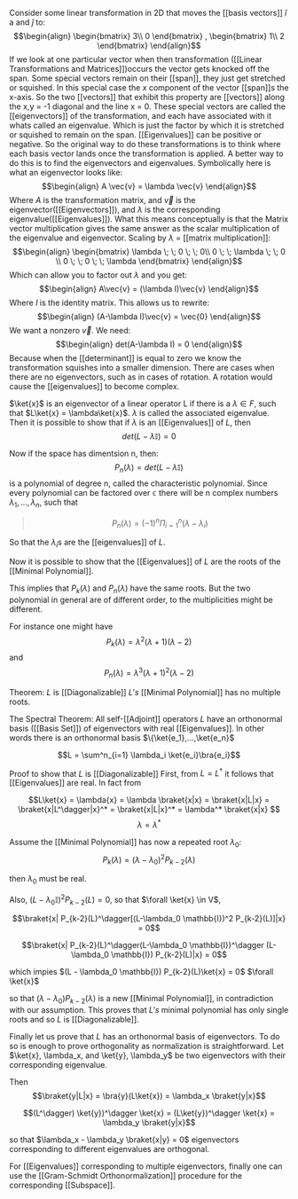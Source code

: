 Consider some linear transformation in 2D that moves the [[basis vectors]] $\hat{i}$ a and $\hat{j}$ to:
$$\begin{align}
    \begin{bmatrix}
        3\\
        0
    \end{bmatrix}
    ,
    \begin{bmatrix}
        1\\
        2
    \end{bmatrix}
\end{align}$$
If we look at one particular vector when then transformation ([[Linear Transformations and Matrices]])occurs the vector gets knocked off the span. Some special vectors remain on their [[span]], they just get stretched or squished. In this special case the $x$ component of the vector [[span]]s the x-axis. So the two [[vectors]] that exhibit this property are [[vectors]] along the x,y = -1 diagonal and the line x = 0. These special vectors are called the [[eigenvectors]] of the transformation, and each have associated with it whats called an eigenvalue. Which is just the factor by which it is stretched or squished to remain on the span. [[Eigenvalues]] can be positive or negative. 
So the original way to do these transformations is to think where each basis vector lands once the transformation is applied. A better way to do this is to find the eigenvectors and eigenvalues. Symbolically here is what an eigenvector looks like:
$$\begin{align}
    A \vec{v} = \lambda \vec{v}
\end{align}$$
Where $A$ is the transformation matrix, and $\vec{v}$ is the eigenvector([[Eigenvectors]]), and $\lambda$ is the corresponding eigenvalue([[Eigenvalues]]). What this means conceptually is that the Matrix vector multiplication gives the same answer as the scalar multiplication of the eigenvalue and eigenvector. 
Scaling by $\lambda$ = [[matrix multiplication]]:
$$\begin{align}
    \begin{bmatrix}
        \lambda \; \; 0 \; \; 0\\
        0 \; \; \lambda \; \; 0 \\
        0 \; \; 0 \; \; \lambda
    \end{bmatrix}
\end{align}$$
Which can allow you to factor out $\lambda$ and you get: 
$$\begin{align}
    A\vec{v} = (\lambda I)\vec{v}
\end{align}$$
Where $I$ is the identity matrix. This allows us to rewrite:
$$\begin{align}
    (A-\lambda I)\vec{v} = \vec{0}
\end{align}$$
We want a nonzero $\vec{v}$. We need:
$$\begin{align}
    det(A-\lambda I) = 0
\end{align}$$
Because when the [[determinant]] is equal to zero we know the transformation squishes into a smaller dimension. There are cases when there are no eigenvectors, such as in cases of rotation. A rotation would cause the [[eigenvalues]] to become complex. 

$\ket{x}$ is an eigenvector of a linear operator L if there is a $\lambda \in F$, such that $L\ket{x} = \lambda\ket{x}$. $\lambda$ is called the associated eigenvalue. Then it is possible to show that if $\lambda$ is an [[Eigenvalues]] of $L$,
then 
$$det(L-\lambda \mathbb{I}) = 0$$

Now if the space has dimentsion n, then:
$$P_n(\lambda) = det(L - \lambda\mathbb{I})$$ 
is a polynomial of degree n, called the characteristic polynomial. Since every polynomial can be factored over $\mathbb{c}$ there will be n complex numbers $\lambda_1,...,\lambda_n$, such that 

>$$P_n(\lambda) = (-1)^n \Pi^n_{i=1}(\lambda-\lambda_i)$$

So that the $\lambda_i$s are the [[eigenvalues]] of $L$.

Now it is possible to show that the [[Eigenvalues]] of $L$ are the roots of the [[Minimal Polynomial]].

This implies that $P_k(\lambda)$ and $P_n(\lambda)$ have the same roots. But the two polynomial in general are of different order, to the multiplicities might be different. 

For instance one might have
$$P_k(\lambda) = \lambda^2(\lambda+1)(\lambda-2)$$
and
$$P_n(\lambda) = \lambda^3(\lambda+1)^2(\lambda-2)$$

Theorem: $L$ is [[Diagonalizable]]  $L's$ [[Minimal Polynomial]] has no multiple roots. 

The Spectral Theorem: 
All self-[[Adjoint]] operators $L$ have an orthonormal basis ([[Basis Set]]) of eigenvectors with real [[Eigenvalues]]. In other words there is an orthonormal basis $\{\ket{e_1},...,\ket{e_n}$

$$L = \sum^n_{i=1} \lambda_i \ket{e_i}\bra{e_i}$$ 

Proof to show that $L$ is [[Diagonalizable]] 
First, from $L=L^\dagger$ it follows that [[Eigenvalues]] are real. In fact from 

$$L\ket{x} = \lambda{x} = \lambda \braket{x|x} = \braket{x|L|x} = \braket{x|L^\dagger|x}^* = \braket{x|L|x}^* = \lambda^* \braket{x|x} $$
$$\lambda = \lambda^*$$

Assume the [[Minimal Polynomial]] has now a repeated root $\lambda_0$: 
$$P_k(\lambda) = (\lambda - \lambda_0)^2 P_{k-2} (\lambda)$$

then $\lambda_0$ must be real.

Also, $(L - \lambda_0 \mathbb{I})^2 P_{k-2}(L) = 0$, so that $\forall \ket{x} \in V$, 

$$\braket{x| P_{k-2}(L)^\dagger[(L-\lambda_0 \mathbb{I})^2 P_{k-2}(L)]|x} = 0$$

$$\braket{x| P_{k-2}(L)^\dagger(L-\lambda_0 \mathbb{I})^\dagger (L-\lambda_0 \mathbb{I}) P_{k-2}(L)|x} = 0$$ 

which impies $(L - \lambda_0 \mathbb{I}) P_{k-2}(L)\ket{x} = 0$ $\forall \ket{x}$

so that $(\lambda - \lambda_0)P_{k-2}(\lambda)$ is a new [[Minimal Polynomial]], in contradiction with our assumption. This proves that $L's$ minimal polynomial has only single roots and so $L$ is [[Diagonalizable]].

Finally let us prove that $L$ has an orthonormal basis of eigenvectors. To do so is enough to prove orthogonality as normalization is straightforward. Let $\ket{x}, \lambda_x, and \ket{y}, \lambda_y$ be two eigenvectors with their corresponding eigenvalue. 

Then 
$$\braket{y|L|x} = \bra{y}(L\ket{x}) = \lambda_x \braket{y|x}$$

$$(L^\dagger) \ket{y})^\dagger \ket{x} = (L\ket{y})^\dagger \ket{x} = \lambda_y \braket{y|x}$$

so that $\lambda_x - \lambda_y \braket{x|y} = 0$ eigenvectors corresponding to different eigenvalues are orthogonal. 

For [[Eigenvalues]] corresponding to multiple eigenvectors, finally one can use the [[Gram-Schmidt Orthonormalization]] procedure for the corresponding [[Subspace]]. 